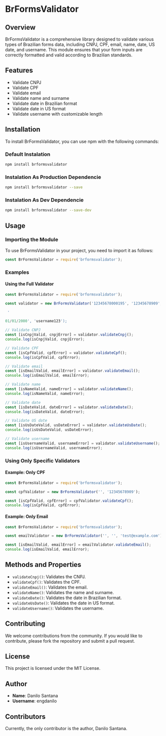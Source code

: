 # **BrFormsValidator**

## **Overview**
BrFormsValidator is a comprehensive library designed to validate various types of Brazilian forms data, including CNPJ, CPF, email, name, date, US date, and username. This module ensures that your form inputs are correctly formatted and valid according to Brazilian standards.

## **Features**
- Validate CNPJ
- Validate CPF
- Validate email
- Validate name and surname
- Validate date in Brazilian format
- Validate date in US format
- Validate username with customizable length

## **Installation**
To install BrFormsValidator, you can use npm with the following commands:

### Default Instalation
```sh
npm install brformsvalidator
```
### Instalation As Production Dependencie
```sh
npm install brformsvalidator --save
```
### Instalation As Dev Dependencie
```sh
npm install brformsvalidator --save-dev
```

## **Usage**

### **Importing the Module**
To use BrFormsValidator in your project, you need to import it as follows:

```javascript
const BrFormsValidator = require('brformsvalidator');
```

### **Examples**

#### **Using the Full Validator**
```javascript
const BrFormsValidator = require('brformsvalidator');

const validator = new BrFormsValidator('12345678000195', '12345678909', 'test@example.com', 'John', 'Doe', '01/01/2000',

 '

01/01/2000', 'username123');

// Validate CNPJ
const [isCnpjValid, cnpjError] = validator.validateCnpj();
console.log(isCnpjValid, cnpjError);

// Validate CPF
const [isCpfValid, cpfError] = validator.validateCpf();
console.log(isCpfValid, cpfError);

// Validate email
const [isEmailValid, emailError] = validator.validateEmail();
console.log(isEmailValid, emailError);

// Validate name
const [isNameValid, nameError] = validator.validateName();
console.log(isNameValid, nameError);

// Validate date
const [isDateValid, dateError] = validator.validateDate();
console.log(isDateValid, dateError);

// Validate US date
const [isUsDateValid, usDateError] = validator.validateUsDate();
console.log(isUsDateValid, usDateError);

// Validate username
const [isUsernameValid, usernameError] = validator.validateUsername();
console.log(isUsernameValid, usernameError);
```

### **Using Only Specific Validators**

#### **Example: Only CPF**
```javascript
const BrFormsValidator = require('brformsvalidator');

const cpfValidator = new BrFormsValidator('', '12345678909');

const [isCpfValid, cpfError] = cpfValidator.validateCpf();
console.log(isCpfValid, cpfError);
```

#### **Example: Only Email**
```javascript
const BrFormsValidator = require('brformsvalidator');

const emailValidator = new BrFormsValidator('', '', 'test@example.com');

const [isEmailValid, emailError] = emailValidator.validateEmail();
console.log(isEmailValid, emailError);
```

## **Methods and Properties**
- `validateCnpj()`: Validates the CNPJ.
- `validateCpf()`: Validates the CPF.
- `validateEmail()`: Validates the email.
- `validateName()`: Validates the name and surname.
- `validateDate()`: Validates the date in Brazilian format.
- `validateUsDate()`: Validates the date in US format.
- `validateUsername()`: Validates the username.

## **Contributing**
We welcome contributions from the community. If you would like to contribute, please fork the repository and submit a pull request.

## **License**
This project is licensed under the MIT License.

## **Author**
- **Name**: Danilo Santana
- **Username**: engdanilo

## **Contributors**
Currently, the only contributor is the author, Danilo Santana.
